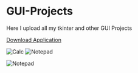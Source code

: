# GUI-Projects
Here I upload all my tkinter and other GUI Projects

[Download Application](https://github.com/AashishKrPd/GUI-Projects/releases)

![Calc](https://github.com/AashishKrPd/GUI-Projects/assets/146658634/830c9729-ff92-427a-b683-54d3f08019f1)
![Notepad](https://github.com/AashishKrPd/GUI-Projects/assets/146658634/572adb16-4daa-453e-b266-daf853e17362)

![Notepad](https://google.com)


